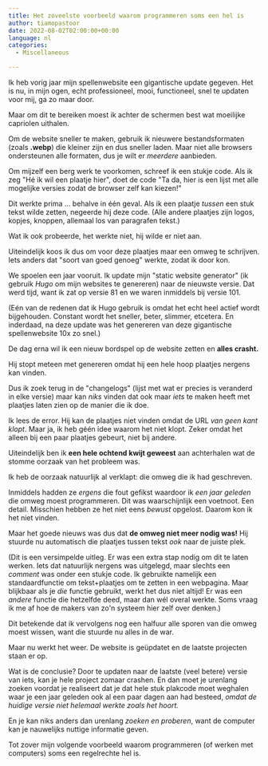 ```yaml
---
title: Het zoveelste voorbeeld waarom programmeren soms een hel is
author: tiamopastoor
date: 2022-08-02T02:00:00+00:00
language: nl
categories:
  - Miscellaneous

---
```

Ik heb vorig jaar mijn spellenwebsite een gigantische update gegeven. Het is nu, in mijn ogen, echt professioneel, mooi, functioneel, snel te updaten voor mij, ga zo maar door.

Maar om dit te bereiken moest ik achter de schermen best wat moeilijke capriolen uithalen.

Om de website sneller te maken, gebruik ik nieuwere bestandsformaten (zoals **.webp**) die kleiner zijn en dus sneller laden. Maar niet alle browsers ondersteunen alle formaten, dus je wilt er _meerdere_ aanbieden.

Om mijzelf een berg werk te voorkomen, schreef ik een stukje code. Als ik zeg "Hé ik wil een plaatje hier", doet de code "Ta da, hier is een lijst met alle mogelijke versies zodat de browser zelf kan kiezen!"

Dit werkte prima ... behalve in één geval. Als ik een plaatje _tussen_ een stuk tekst wilde zetten, negeerde hij deze code. (Alle andere plaatjes zijn logos, kopjes, knoppen, allemaal los van paragrafen tekst.) 

Wat ik ook probeerde, het werkte niet, hij wilde er niet aan.

Uiteindelijk koos ik dus om voor deze plaatjes maar een omweg te schrijven. Iets anders dat "soort van goed genoeg" werkte, zodat ik door kon.

We spoelen een jaar vooruit. Ik update mijn "static website generator" (ik gebruik _Hugo_ om mijn websites te genereren) naar de nieuwste versie. Dat werd tijd, want ik zat op versie 81 en we waren inmiddels bij versie 101.

(Eén van de redenen dat ik Hugo gebruik is omdat het echt heel actief wordt bijgehouden. Constant wordt het sneller, beter, slimmer, etcetera. En inderdaad, na deze update was het genereren van deze gigantische spellenwebsite 10x zo snel.)

De dag erna wil ik een nieuw bordspel op de website zetten en **alles crasht.**

Hij stopt meteen met genereren omdat hij een hele hoop plaatjes nergens kan vinden.

Dus ik zoek terug in de "changelogs" (lijst met wat er precies is veranderd in elke versie) maar kan _niks_ vinden dat ook maar _iets_ te maken heeft met plaatjes laten zien op de manier die ik doe.

Ik lees de error. Hij kan de plaatjes niet vinden omdat de URL _van geen kant klopt_. Maar ja, ik heb géén idee waarom het niet klopt. Zeker omdat het alleen bij een paar plaatjes gebeurt, niet bij andere.

Uiteindelijk ben ik **een hele ochtend kwijt geweest** aan achterhalen wat de stomme oorzaak van het probleem was.

Ik heb de oorzaak natuurlijk al verklapt: die omweg die ik had geschreven.

Inmiddels hadden ze _ergens_ die fout gefikst waardoor ik _een jaar geleden_ die omweg moest programmeren. Dit was waarschijnlijk een voetnoot. Een detail. Misschien hebben ze het niet eens _bewust_ opgelost. Daarom kon ik het niet vinden.

Maar het goede nieuws was dus dat **de omweg niet meer nodig was!** Hij stuurde nu automatisch die plaatjes tussen tekst _ook_ naar de juiste plek. 

(Dit is een versimpelde uitleg. Er was een extra stap nodig om dit te laten werken. Iets dat natuurlijk nergens was uitgelegd, maar slechts een _comment_ was onder een stukje code. Ik gebruikte namelijk een standaardfunctie om tekst+plaatjes om te zetten in een webpagina. Maar blijkbaar als je _die_ functie gebruikt, werkt het dus niet altijd! Er was een _andere_ functie die hetzelfde deed, maar dan wél overal werkte. Soms vraag ik me af hoe de makers van zo'n systeem hier zelf over denken.)

Dit betekende dat ik vervolgens nog een halfuur alle sporen van die omweg moest wissen, want die stuurde nu alles in de war.

Maar nu werkt het weer. De website is geüpdatet en de laatste projecten staan er op.

Wat is de conclusie? Door te updaten naar de laatste (veel betere) versie van iets, kan je hele project zomaar crashen. En dan moet je urenlang zoeken voordat je realiseert dat je dat hele stuk plakcode moet weghalen waar je een jaar geleden ook al een paar dagen aan had besteed, _omdat de huidige versie niet helemaal werkte zoals het hoort._

En je kan niks anders dan urenlang _zoeken en proberen_, want de computer kan je nauwelijks nuttige informatie geven.

Tot zover mijn volgende voorbeeld waarom programmeren (of werken met computers) soms een regelrechte hel is.